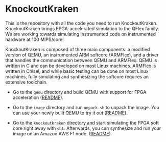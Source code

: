 # KnockoutKraken

This is the repository with all the code you need to run KnockoutKraken. KnockoutKraken brings FPGA-accelerated simulation to the QFlex family. We are working towards simulating instrumented code on instrumented hardware at 100 MIPS/core!

KnockoutKraken is composed of three main components: a modified version of QEMU, an instrumented ARM softcore (ARMFlex), and a driver that handles the communication between QEMU and ARMFlex. QEMU is written in C and can be developed on most Linux machines. ARMFlex is written in Chisel, and while basic testing can be done on most Linux machines, fully simulating and synthesizing the softcore requires an extensive toolchain.

- Go to the `qemu` directory and build QEMU with support for FPGA acceleration ([README](https://github.com/parsa-epfl/qemu/blob/knockoutkraken/README.md)).

- Go to the `image` directory and run `unpack.sh` to unpack the image. You can use your newly built QEMU to try it out ([README](https://github.com/parsa-epfl/images/blob/matmul-knockoutkraken/README.md)).

- Go to the `knockoutkraken` directory and start simulating the FPGA soft core right away with `sbt`. Afterwards, you can synthesize and run your image on an Amazon AWS F1 node. ([README](https://github.com/parsa-epfl/KnockoutKraken/blob/master/README.md)).
